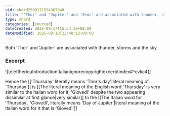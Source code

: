```yaml
---
uid: shard2509171554367840
title: "'Thor' and 'Jupiter' and 'Zeus' are associated with thunder, storms and the sky"
type: shard
categories: [sourced]
dateCreated: 2025-09-17T15:54:36+08:00
dateModified: 2025-09-18T22:48:12+08:00
---
```

Both 'Thor' and 'Jupiter' are associated with thunder, storms and the sky
### Excerpt
![[eleftheriouIntroductionItalianignorecopyrightexcerptindex#^cvkc4]]

Hence the [['Thursday' literally means 'Thor's day'|literal meaning of 'Thursday']] is [[The literal meaning of the English word 'Thursday' is very similar to the Italian word for it, 'Giovedì' despite the two appearing dissimilar at first glance|very similar]] to the [[The Italian word for 'Thursday', 'Giovedì', literally means 'Day of Jupiter'|literal meaning of the Italian word for it that is 'Giovedì']]